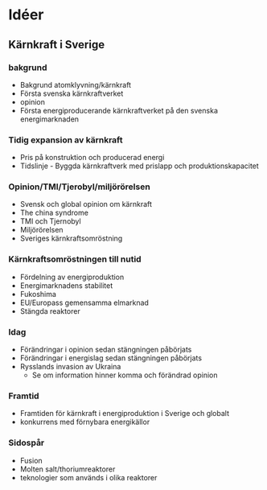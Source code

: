 # Idéer

## Kärnkraft i Sverige

### bakgrund
* Bakgrund atomklyvning/kärnkraft
* Första svenska kärnkraftverket
* opinion
* Första energiproducerande kärnkraftverket på den svenska energimarknaden

### Tidig expansion av kärnkraft
* Pris på konstruktion och producerad energi
* Tidslinje - Byggda kärnkraftverk med prislapp och produktionskapacitet

### Opinion/TMI/Tjerobyl/miljörörelsen
* Svensk och global opinion om kärnkraft
* The china syndrome
* TMI och Tjernobyl
* Miljörörelsen
* Sveriges kärnkraftsomröstning

### Kärnkraftsomröstningen till nutid
* Fördelning av energiproduktion
* Energimarknadens stabilitet
* Fukoshima
* EU/Europass gemensamma elmarknad
* Stängda reaktorer

### Idag
* Förändringar i opinion sedan stängningen påbörjats
* Förändringar i energislag sedan stängningen påbörjats
* Rysslands invasion av Ukraina
  * Se om information hinner komma och förändrad opinion

### Framtid
* Framtiden för kärnkraft i energiproduktion i Sverige och globalt
* konkurrens med förnybara energikällor

### Sidospår
* Fusion
* Molten salt/thoriumreaktorer
* teknologier som används i olika reaktorer